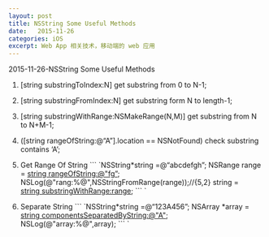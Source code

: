 ```yaml
---
layout: post
title: NSString Some Useful Methods
date:   2015-11-26
categories: iOS
excerpt: Web App 相关技术，移动端的 web 应用
---
```


2015-11-26-NSString Some Useful Methods

1. [string substringToIndex:N]
 get substring from 0 to N-1;

2. [string substringFromIndex:N]
 get substring form N to length-1;

3. [string substringWithRange:NSMakeRange(N,M)]
 get substring from N to N+M-1;

 4. ([string rangeOfString:@“A”].location == NSNotFound)
 check substring contains ‘A’;

 5. Get Range Of String
 \`\`\`
\`NSString\*string =@“abcdefgh”;
NSRange range = [string rangeOfString:@"fg”]();
NSLog(@"rang:%@",NSStringFromRange(range));//{5,2}
string = [string substringWithRange:range]();
\`\`\`
\`
6. Separate String
\`\`\`
\`NSString\*string =@“123A456”;
NSArray \*array = [string componentsSeparatedByString:@"A"]();
NSLog(@"array:%@",array); 
\`\`\`
\`

